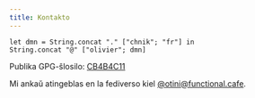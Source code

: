 ```yaml
---
title: Kontakto
---
```


```{.ocaml}
let dmn = String.concat "." ["chnik"; "fr"] in
String.concat "@" ["olivier"; dmn]
```

Publika GPG-ŝlosilo: [CB4B4C11](files/pubkey_nicole.asc)

Mi ankaŭ atingeblas en la fediverso kiel
[\@otini@functional.cafe](https://functional.cafe/@otini).
